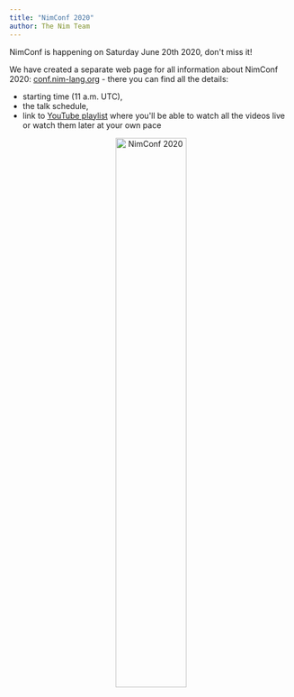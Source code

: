 ```yaml
---
title: "NimConf 2020"
author: The Nim Team
---
```


NimConf is happening on Saturday June 20th 2020, don't miss it!

We have created a separate web page for all information about NimConf 2020:
[conf.nim-lang.org](https://conf.nim-lang.org/) -
there you can find all the details:

* starting time (11 a.m. UTC),
* the talk schedule,
* link to [YouTube playlist](https://www.youtube.com/playlist?list=PLxLdEZg8DRwTIEzUpfaIcBqhsj09mLWHx)
where you'll be able to watch all the videos live or watch them later at your own pace

<p style="text-align:center;">
<img src="{{site.baseurl}}/assets/news/images/nimconf2020/nimconf.png" alt="NimConf 2020" style="width:50%"/>
</p>
